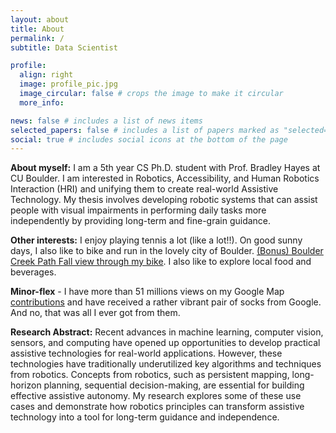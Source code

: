 ```yaml
---
layout: about
title: About
permalink: /
subtitle: Data Scientist

profile:
  align: right
  image: profile_pic.jpg
  image_circular: false # crops the image to make it circular
  more_info: 

news: false # includes a list of news items
selected_papers: false # includes a list of papers marked as "selected={true}"
social: true # includes social icons at the bottom of the page
---
```


**About myself:** I am a 5th year CS Ph.D. student with Prof. Bradley Hayes at CU Boulder. I am interested in Robotics, Accessibility, and Human Robotics Interaction (HRI) and unifying them to create real-world Assistive Technology. My thesis involves developing robotic systems that can assist people with visual impairments in performing daily tasks more independently by providing long-term and fine-grain guidance.

**Other interests:** I enjoy playing tennis a lot (like a lot!!). On good sunny days, I also like to bike and run in the lovely city of Boulder. [(Bonus) Boulder Creek Path Fall view through my bike](https://youtube.com/playlist?list=PLEcdUQuIeys3P7XsRJMF3zriFkCa77X0j). I also like to explore local food and beverages.


**Minor-flex** - I have more than 51 millions views on my Google Map [contributions](https://www.google.com/maps/contrib/118433183916755884441/photos/) and have received a rather vibrant pair of socks from Google. And no, that was all I ever got from them.

**Research Abstract:** Recent advances in machine learning, computer vision, sensors, and computing have opened up opportunities to develop practical assistive technologies for real-world applications. However, these technologies have traditionally underutilized key algorithms and techniques from robotics. Concepts from robotics, such as persistent mapping, long-horizon planning, sequential decision-making, are essential for building effective assistive autonomy. My research explores some of these use cases and demonstrate how robotics principles can transform assistive technology into a tool for long-term guidance and independence.
